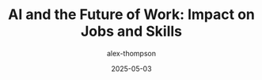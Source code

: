 ---
title: 'AI and the Future of Work: Impact on Jobs and Skills'
summary: |-
  Analyzing how AI is transforming industries and what skills will be crucial in the age of automation.
date: 2025-05-03
author: alex-thompson
---